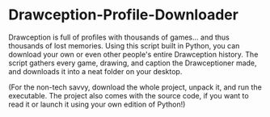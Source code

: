 # Drawception-Profile-Downloader
Drawception is full of profiles with thousands of games... and thus thousands of lost memories.
Using this script built in Python, you can download your own or even other people's entire Drawception history. The script gathers every game, drawing, and caption the Drawceptioner made, and downloads it into a neat folder on your desktop.

(For the non-tech savvy, download the whole project, unpack it, and run the executable. The project also comes with the source code, if you want to read it or launch it using your own edition of Python!)
